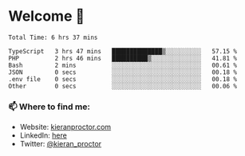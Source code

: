 # Welcome 🦘

<!--START_SECTION:waka-->

```text
Total Time: 6 hrs 37 mins

TypeScript   3 hrs 47 mins   ██████████████▒░░░░░░░░░░   57.15 %
PHP          2 hrs 46 mins   ██████████▒░░░░░░░░░░░░░░   41.81 %
Bash         2 mins          ░░░░░░░░░░░░░░░░░░░░░░░░░   00.61 %
JSON         0 secs          ░░░░░░░░░░░░░░░░░░░░░░░░░   00.18 %
.env file    0 secs          ░░░░░░░░░░░░░░░░░░░░░░░░░   00.18 %
Other        0 secs          ░░░░░░░░░░░░░░░░░░░░░░░░░   00.06 %
```

<!--END_SECTION:waka-->

### 📫 Where to find me:

-   Website: [kieranproctor.com](https://kieranproctor.com/)
-   LinkedIn: [here](https://www.linkedin.com/in/kieran-proctor-086b5a159/)
-   Twitter: [@kieran_proctor](https://twitter.com/kieran_proctor)

